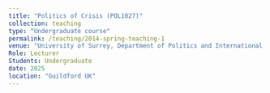 ```yaml
---
title: "Politics of Crisis (POL1027)"
collection: teaching
type: "Undergraduate course"
permalink: /teaching/2014-spring-teaching-1
venue: "University of Surrey, Department of Politics and International Relations"
Role: Lecturer
Students: Undergraduate
date: 2025
location: "Guildford UK"
---
```

